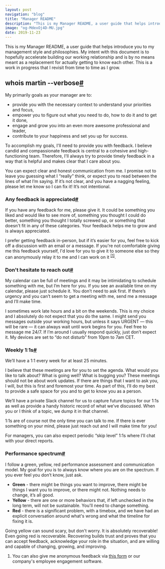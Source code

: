 ```yaml
---
layout: post
navigation: "blog"
title: "Manager README"
description: "This is my Manager README, a user guide that helps introduce you to my management style and philosophies."
image: "og-MdexOj4D-MU.jpg"
date: 2019-11-23
---
```


This is my Manager README, a user guide that helps introduce you to my management style and philosophies. My intent with this document is to hopefully accelerate building our working relationship and is by no means meant as a replacement for actually getting to know each other. This is a work in progress that I revisit from time to time as I grow.

<h2 id="whois-martin-verbose" class="has-permalink">whois martin --verbose<a class="permalink" title="Permalink" href="#whois-martin-verbose">#</a></h2>

My primarily goals as your manager are to:

<ul>
  <li>provide you with the necessary context to understand your priorities and focus,</li>
  <li>empower you to figure out what you need to do, how to do it and to get it done,</li>
  <li>engage and grow you into an even more awesome professional and leader,</li>
  <li>contribute to your happiness and set you up for success.</li>
</ul>

To accomplish my goals, I'll need to provide you with feedback. I believe candid and compassionate feedback is central to a cohesive and high-functioning team. Therefore, I'll always try to provide timely feedback in a way that is helpful and makes clear that I care about you.

You can expect clear and honest communication from me. I promise not to leave you guessing what I “really” think, or expect you to read between the lines of what I’m saying. If it’s not clear, and you have a nagging feeling, please let me know so I can fix it! It’s not intentional.

<h3 id="Any-feedback-is-appreciated" class="has-permalink">Any feedback is appreciated<a class="permalink" title="Permalink" href="#any-feedback-is-appreciated">#</a></h3>

If you have any feedback for me, please give it. It could be something you liked and would like to see more of, something you thought I could do better, something you thought I totally screwed up, or something that doesn't fit in any of these categories. Your feedback helps me to grow and is always appreciated.

I prefer getting feedback in-person, but if it’s easier for you, feel free to kick off a discussion with an email or a message. If you're not comfortable giving me this feedback yourself, I'd love for you to give it to someone else so they can anonymously relay it to me and I can work on it <sup id="cite_ref-1" class="reference"><a href="#cite_note-1">[1]</a></sup>.

<h3 id="dont-hesitate-to-reach-out" class="has-permalink">Don't hesitate to reach out<a class="permalink" title="Permalink" href="#dont-hesitate-to-reach-out">#</a></h3>

My calendar can be full of meetings and it may be intimidating to schedule something with me, but I’m here for you. If you see an available time on my calendar, please just schedule it. You don’t need to ask first. If there’s urgency and you can’t seem to get a meeting with me, send me a message and I’ll make time.

I sometimes work late hours and a bit on the weekends. This is my choice and I absolutely do not expect that you do the same. I might send you messages outside your working hours, but unless it says URGENT ⁠— this will be rare ⁠— it can always wait until work begins for you. Feel free to message me 24/7. If I’m around I usually respond quickly, just don’t expect it. My devices are set to “do not disturb” from 10pm to 7am CET.

<h3 id="weekly-1on1s" class="has-permalink">Weekly 1:1s<a class="permalink" title="Permalink" href="#weekly-1on1s">#</a></h3>

We’ll have a 1:1 every week for at least 25 minutes.

I believe that these meetings are for you to set the agenda. What would you like to talk about? What is going well? What is bugging you? These meetings should not be about work updates. If there are things that I want to ask you, I will, but this is first and foremost your time. As part of this, I’ll do my best to provide a safe space for you and to get to know you as a person.

We’ll have a private Slack channel for us to capture future topics for our 1:1s as well as provide a handy historic record of what we’ve discussed. When you or I think of a topic, we dump it in that channel.

1:1s are of course not the only time you can talk to me. If there is ever something on your mind, please just reach out and I will make time for you!

For managers, you can also expect periodic “skip level” 1:1s where I’ll chat with your direct reports.

<h3 id="performance-spectrum" class="has-permalink">Performance spectrum<a class="permalink" title="Permalink" href="#performance-spectrum">#</a></h3>

I follow a green, yellow, red performance assessment and communication model. My goal for you is to always know where you are on the spectrum. If you ever feel you don’t know, just ask.

<ul>
  <li><b>Green</b> - there might be things you want to improve, there might be things I want you to improve, or there might not. Nothing needs to change, it’s all good.</li>
  <li><b>Yellow</b> - there are one or more behaviors that, if left unchecked in the long term, will not be sustainable. You'll need to change something.</li>
  <li><b>Red</b> - there is a significant problem, with a timebox, and we have had an explicit conversation around what's wrong and what the timeline for fixing it is.</li>
</ul>

Going yellow can sound scary, but  don't worry. It is absolutely recoverable! Even going red is recoverable. Recovering builds trust and proves that you can accept feedback, acknowledge your role in the situation, and are willing and capable of changing, growing, and improving.

<ol class="reference">
  <li id="cite_note-1">You can also give me anonymous feedback via <a target="_blank" href="https://forms.gle/fXq6sNPcX3UmNrXy9">this form</a> or our company's employee engagement software.</li>
<ol>
